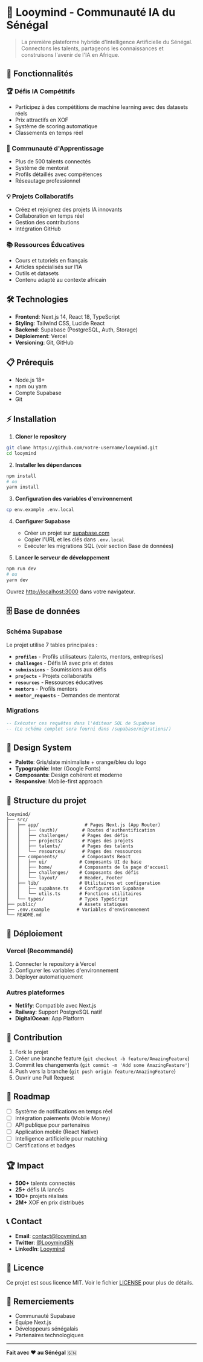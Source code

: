 # 🦉 Looymind - Communauté IA du Sénégal

> La première plateforme hybride d'Intelligence Artificielle du Sénégal. Connectons les talents, partageons les connaissances et construisons l'avenir de l'IA en Afrique.

## 🚀 Fonctionnalités

### 🏆 Défis IA Compétitifs
- Participez à des compétitions de machine learning avec des datasets réels
- Prix attractifs en XOF
- Système de scoring automatique
- Classements en temps réel

### 👥 Communauté d'Apprentissage
- Plus de 500 talents connectés
- Système de mentorat
- Profils détaillés avec compétences
- Réseautage professionnel

### 💡 Projets Collaboratifs
- Créez et rejoignez des projets IA innovants
- Collaboration en temps réel
- Gestion des contributions
- Intégration GitHub

### 📚 Ressources Éducatives
- Cours et tutoriels en français
- Articles spécialisés sur l'IA
- Outils et datasets
- Contenu adapté au contexte africain

## 🛠️ Technologies

- **Frontend**: Next.js 14, React 18, TypeScript
- **Styling**: Tailwind CSS, Lucide React
- **Backend**: Supabase (PostgreSQL, Auth, Storage)
- **Déploiement**: Vercel
- **Versioning**: Git, GitHub

## 📋 Prérequis

- Node.js 18+ 
- npm ou yarn
- Compte Supabase
- Git

## ⚡ Installation

1. **Cloner le repository**
```bash
git clone https://github.com/votre-username/looymind.git
cd looymind
```

2. **Installer les dépendances**
```bash
npm install
# ou
yarn install
```

3. **Configuration des variables d'environnement**
```bash
cp env.example .env.local
```

4. **Configurer Supabase**
   - Créer un projet sur [supabase.com](https://supabase.com)
   - Copier l'URL et les clés dans `.env.local`
   - Exécuter les migrations SQL (voir section Base de données)

5. **Lancer le serveur de développement**
```bash
npm run dev
# ou
yarn dev
```

Ouvrez [http://localhost:3000](http://localhost:3000) dans votre navigateur.

## 🗄️ Base de données

### Schéma Supabase

Le projet utilise 7 tables principales :

- **`profiles`** - Profils utilisateurs (talents, mentors, entreprises)
- **`challenges`** - Défis IA avec prix et dates
- **`submissions`** - Soumissions aux défis
- **`projects`** - Projets collaboratifs
- **`resources`** - Ressources éducatives
- **`mentors`** - Profils mentors
- **`mentor_requests`** - Demandes de mentorat

### Migrations

```sql
-- Exécuter ces requêtes dans l'éditeur SQL de Supabase
-- (Le schéma complet sera fourni dans /supabase/migrations/)
```

## 🎨 Design System

- **Palette**: Gris/slate minimaliste + orange/bleu du logo
- **Typographie**: Inter (Google Fonts)
- **Composants**: Design cohérent et moderne
- **Responsive**: Mobile-first approach

## 📁 Structure du projet

```
looymind/
├── src/
│   ├── app/                 # Pages Next.js (App Router)
│   │   ├── (auth)/         # Routes d'authentification
│   │   ├── challenges/     # Pages des défis
│   │   ├── projects/       # Pages des projets
│   │   ├── talents/        # Pages des talents
│   │   └── resources/      # Pages des ressources
│   ├── components/         # Composants React
│   │   ├── ui/            # Composants UI de base
│   │   ├── home/          # Composants de la page d'accueil
│   │   ├── challenges/    # Composants des défis
│   │   └── layout/        # Header, Footer
│   ├── lib/               # Utilitaires et configuration
│   │   ├── supabase.ts    # Configuration Supabase
│   │   └── utils.ts       # Fonctions utilitaires
│   └── types/             # Types TypeScript
├── public/                # Assets statiques
├── .env.example          # Variables d'environnement
└── README.md
```

## 🚀 Déploiement

### Vercel (Recommandé)

1. Connecter le repository à Vercel
2. Configurer les variables d'environnement
3. Déployer automatiquement

### Autres plateformes

- **Netlify**: Compatible avec Next.js
- **Railway**: Support PostgreSQL natif
- **DigitalOcean**: App Platform

## 🤝 Contribution

1. Fork le projet
2. Créer une branche feature (`git checkout -b feature/AmazingFeature`)
3. Commit les changements (`git commit -m 'Add some AmazingFeature'`)
4. Push vers la branche (`git push origin feature/AmazingFeature`)
5. Ouvrir une Pull Request

## 📝 Roadmap

- [ ] Système de notifications en temps réel
- [ ] Intégration paiements (Mobile Money)
- [ ] API publique pour partenaires
- [ ] Application mobile (React Native)
- [ ] Intelligence artificielle pour matching
- [ ] Certifications et badges

## 🏆 Impact

- **500+** talents connectés
- **25+** défis IA lancés
- **100+** projets réalisés
- **2M+** XOF en prix distribués

## 📞 Contact

- **Email**: contact@looymind.sn
- **Twitter**: [@LooymindSN](https://twitter.com/LooymindSN)
- **LinkedIn**: [Looymind](https://linkedin.com/company/looymind)

## 📄 Licence

Ce projet est sous licence MIT. Voir le fichier [LICENSE](LICENSE) pour plus de détails.

## 🙏 Remerciements

- Communauté Supabase
- Équipe Next.js
- Développeurs sénégalais
- Partenaires technologiques

---

**Fait avec ❤️ au Sénégal** 🇸🇳